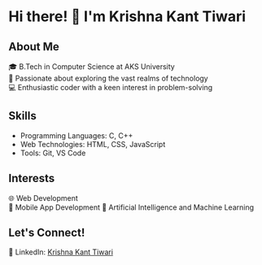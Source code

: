 # Hi there! 👋 I'm Krishna Kant Tiwari

## About Me
🎓 B.Tech in Computer Science at AKS University  
🚀 Passionate about exploring the vast realms of technology  
💻 Enthusiastic coder with a keen interest in problem-solving  

## Skills
- Programming Languages: C, C++
- Web Technologies: HTML, CSS, JavaScript
- Tools: Git, VS Code <!-- IntelliJ IDEA -->
 <!-- - Database: MySQL, MongoDB -->

<!-- ## Projects
🌐 [Project 1 Name](Link to Project 1): Brief description  
🔗 [Project 2 Name](Link to Project 2): Brief description  
⚙️ [Project 3 Name](Link to Project 3): Brief description  -->

## Interests
🌐 Web Development  
📱 Mobile App Development 
🤖 Artificial Intelligence and Machine Learning   

## Let's Connect!
<!-- 📫 Reach me at: your.email@example.com  
🌐 Portfolio: [krishnakanttiwari.dev](https://krishnakanttiwari.dev) -->  
📱 LinkedIn: [Krishna Kant Tiwari](https://www.linkedin.com/in/krishna-kant-tiwari-40286728b)




<!--
**krishnakant-tiwari/krishnakant-tiwari** is a ✨ _special_ ✨ repository because its `README.md` (this file) appears on your GitHub profile.

Here are some ideas to get you started:

- 🔭 I’m currently working on ...
- 🌱 I’m currently learning ...
- 👯 I’m looking to collaborate on ...
- 🤔 I’m looking for help with ...
- 💬 Ask me about ...
- 📫 How to reach me: ...
- 😄 Pronouns: ...
- ⚡ Fun fact: ...
-->
